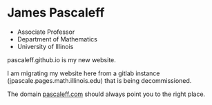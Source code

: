 # James Pascaleff

  - Associate Professor
  - Department of Mathematics
  - University of Illinois

  pascaleff.github.io is my new website.
  
  I am migrating my website here from a gitlab instance (jpascale.pages.math.illinois.edu) that is being decommissioned.

  The domain [pascaleff.com](https://pascaleff.com) should always point you to the right place.